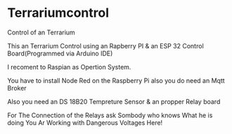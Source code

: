 # Terrariumcontrol
Control of an Terrarium


This an Terrarium Control using an Rapberry PI & an ESP 32 Control Board(Programmed via Arduino IDE)

I recoment to Raspian as Opertion System.

You have to install Node Red on the Raspberry Pi also you do need an Mqtt Broker

Also you need an DS 18B20 Tempreture Sensor & an propper Relay board

For The Connection of the Relays ask Sombody who knows What he is doing You Ar Working with Dangerous Voltages Here!

